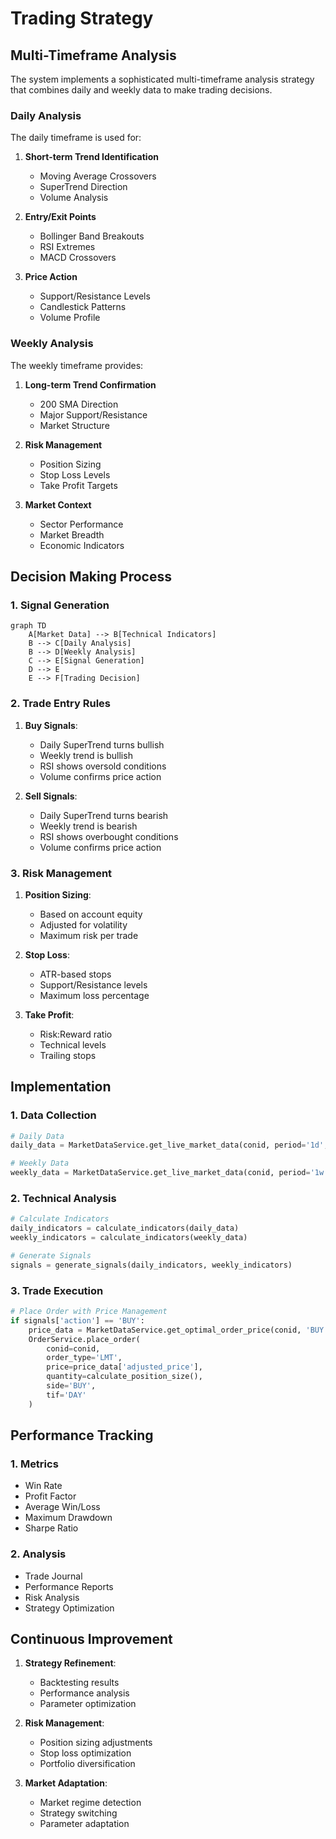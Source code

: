 # Trading Strategy

## Multi-Timeframe Analysis

The system implements a sophisticated multi-timeframe analysis strategy that combines daily and weekly data to make trading decisions.

### Daily Analysis

The daily timeframe is used for:
1. **Short-term Trend Identification**
   - Moving Average Crossovers
   - SuperTrend Direction
   - Volume Analysis

2. **Entry/Exit Points**
   - Bollinger Band Breakouts
   - RSI Extremes
   - MACD Crossovers

3. **Price Action**
   - Support/Resistance Levels
   - Candlestick Patterns
   - Volume Profile

### Weekly Analysis

The weekly timeframe provides:
1. **Long-term Trend Confirmation**
   - 200 SMA Direction
   - Major Support/Resistance
   - Market Structure

2. **Risk Management**
   - Position Sizing
   - Stop Loss Levels
   - Take Profit Targets

3. **Market Context**
   - Sector Performance
   - Market Breadth
   - Economic Indicators

## Decision Making Process

### 1. Signal Generation

```mermaid
graph TD
    A[Market Data] --> B[Technical Indicators]
    B --> C[Daily Analysis]
    B --> D[Weekly Analysis]
    C --> E[Signal Generation]
    D --> E
    E --> F[Trading Decision]
```

### 2. Trade Entry Rules

1. **Buy Signals**:
   - Daily SuperTrend turns bullish
   - Weekly trend is bullish
   - RSI shows oversold conditions
   - Volume confirms price action

2. **Sell Signals**:
   - Daily SuperTrend turns bearish
   - Weekly trend is bearish
   - RSI shows overbought conditions
   - Volume confirms price action

### 3. Risk Management

1. **Position Sizing**:
   - Based on account equity
   - Adjusted for volatility
   - Maximum risk per trade

2. **Stop Loss**:
   - ATR-based stops
   - Support/Resistance levels
   - Maximum loss percentage

3. **Take Profit**:
   - Risk:Reward ratio
   - Technical levels
   - Trailing stops

## Implementation

### 1. Data Collection

```python
# Daily Data
daily_data = MarketDataService.get_live_market_data(conid, period='1d', bar='1d')

# Weekly Data
weekly_data = MarketDataService.get_live_market_data(conid, period='1w', bar='1w')
```

### 2. Technical Analysis

```python
# Calculate Indicators
daily_indicators = calculate_indicators(daily_data)
weekly_indicators = calculate_indicators(weekly_data)

# Generate Signals
signals = generate_signals(daily_indicators, weekly_indicators)
```

### 3. Trade Execution

```python
# Place Order with Price Management
if signals['action'] == 'BUY':
    price_data = MarketDataService.get_optimal_order_price(conid, 'BUY')
    OrderService.place_order(
        conid=conid,
        order_type='LMT',
        price=price_data['adjusted_price'],
        quantity=calculate_position_size(),
        side='BUY',
        tif='DAY'
    )
```

## Performance Tracking

### 1. Metrics

- Win Rate
- Profit Factor
- Average Win/Loss
- Maximum Drawdown
- Sharpe Ratio

### 2. Analysis

- Trade Journal
- Performance Reports
- Risk Analysis
- Strategy Optimization

## Continuous Improvement

1. **Strategy Refinement**:
   - Backtesting results
   - Performance analysis
   - Parameter optimization

2. **Risk Management**:
   - Position sizing adjustments
   - Stop loss optimization
   - Portfolio diversification

3. **Market Adaptation**:
   - Market regime detection
   - Strategy switching
   - Parameter adaptation 